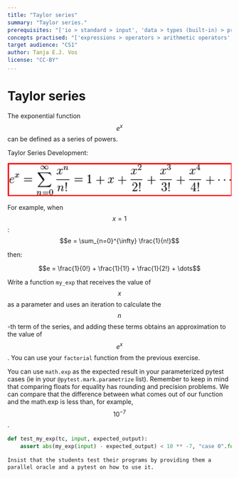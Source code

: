 ```yaml
---
title: "Taylor series"
summary: "Taylor series."
prerequisites: "['io > standard > input', 'data > types (built-in) > primitive > numeric', 'imperative programming > variables > variable declaration', 'imperative programming > variables > assignment']"
concepts practised: "['expressions > operators > arithmetic operators', 'control flow > loops']"
target audience: "CS1"
author: Tanja E.J. Vos
license: "CC-BY"
...
```



# Taylor series

The exponential function $$e^x$$ can be defined as a series of powers.

Taylor Series Development:

![image](images/Taylor.png)

For example, when $$x = 1$$: $$e =  \sum_{n=0}^{\infty} \frac{1}{n!}$$

then:

$$e = \frac{1}{0!} +  \frac{1}{1!} + \frac{1}{2!} +  \dots$$

Write a function `my_exp` that receives the value of $$x$$ as a
parameter and uses an iteration to calculate the $$n$$-th term of the
series, and adding these terms obtains an approximation to the value
of $$e^x$$. You can use your `factorial` function from the previous
exercise.

You can use `math.exp` as the expected result in your parameterized
pytest cases (ie in your `@pytest.mark.parametrize` list). Remember
to keep in mind that comparing floats for equality has rounding and
precision problems. We can compare that the difference between what
comes out of our function and the math.exp is less than, for
example, $$10^{-7}$$.

```python
def test_my_exp(tc, input, expected_output): 
    assert abs(my_exp(input) - expected_output) < 10 ** -7, "case 0".format(tc)
```

```testruntile
Insist that the students test their programs by providing them a
parallel oracle and a pytest on how to use it.
```
